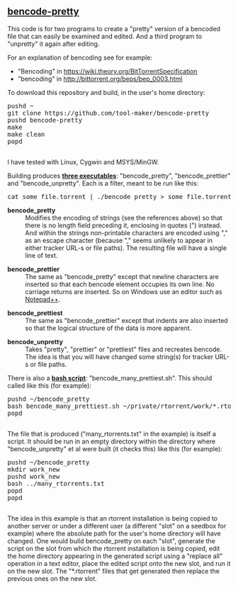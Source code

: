 <h2><u>bencode-pretty</u></h2>

<p>This code is for two programs to create a "pretty" version of a bencoded file
that can easily be examined and edited. And a third program to "unpretty" it again
after editing.

<p>For an explanation of bencoding see for example:
<ul>
<li>
"Bencoding" in <a target=_blank href="https://wiki.theory.org/BitTorrentSpecification">https://wiki.theory.org/BitTorrentSpecification</a>
<li>
"bencoding" in <a target=_blank href="http://bittorrent.org/beps/bep_0003.html">http://bittorrent.org/beps/bep_0003.html</a>
</ul>

<p>To download this repository and build, in the user's home directory:
<pre>
pushd ~
git clone https://github.com/tool-maker/bencode-pretty
pushd bencode-pretty
make
make clean
popd

</pre>

<p>I have tested with Linux, Cygwin and MSYS/MinGW.

<p>Building produces <b><u>three executables</u></b>: "bencode_pretty", "bencode_prettier" and "bencode_unpretty".
Each is a filter, meant to be run like this:
<pre>
cat some_file.torrent | ./bencode_pretty > some_file.torrent.txt
</pre>

<dl>
<dt><b>bencode_pretty</b>
<dd>
Modifies the encoding of strings (see the references above) so that there is
no length field preceding it, enclosing in quotes (") instead. And within the
strings non-printable characters are encoded using "," as an escape character
(because "," seems unlikely to appear in either tracker URL-s or file paths).
The resulting file will have a single line of text.
<p>
<dt><b>bencode_prettier</b>
<dd>
The same as "bencode_pretty" except that newline characters are inserted
so that each bencode element occupies its own line. No carriage returns are
inserted. So on Windows use an editor such as
<a target=_blank href="http://notepad-plus-plus.org/">Notepad++</a>.
<p>
<dt><b>bencode_prettiest</b>
<dd>
The same as "bencode_prettier" except that indents are also inserted so that
the logical structure of the data is more apparent.
<p>
<dt><b>bencode_unpretty</b>
<dd>
Takes "pretty", "prettier" or "prettiest" files and recreates bencode. The idea is that
you will have changed some string(s) for tracker URL-s or file paths.
</dl>
<p>
<p>There is also a <b><u>bash script</u></b>: "bencode_many_prettiest.sh". This should
called like this (for example):
<pre>
pushd ~/bencode_pretty
bash bencode_many_prettiest.sh ~/private/rtorrent/work/*.rtorrent > many_rtorrents.txt
popd

</pre>
The file that is produced ("many_rtorrents.txt" in the example) is itself a script. It
should be run in an empty directory within the directory where "bencode_unpretty" et al
were built (it checks this) like this (for example):
<pre>
pushd ~/bencode_pretty
mkdir work_new
pushd work_new
bash ../many_rtorrents.txt
popd
popd

</pre>
<p>
<p>The idea in this example is that an rtorrent installation is being copied to another
server or under a different user (a different "slot" on a seedbox for example) where
the absolute path for the user's home directory will have
changed. One would build bencode_pretty on each "slot", generate the script on the
slot from which the rtorrent installation is being copied, edit the home directory appearing
in the generated script using a "replace all" operation in a text editor, place the edited
script onto the new slot, and run it on the new slot. The "*.rtorrent" files
that get generated then replace the previous ones on the new slot.
